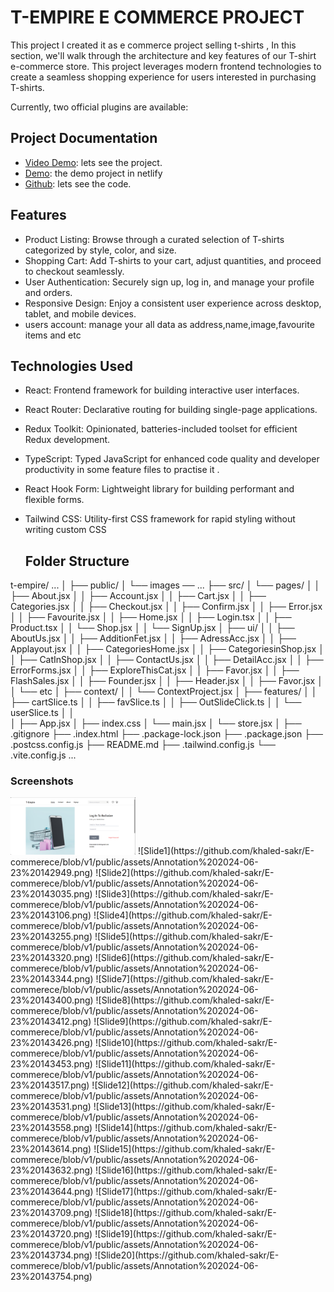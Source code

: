 # T-EMPIRE E COMMERCE PROJECT

This project I created it as e commerce project selling t-shirts , In this section, we'll walk through the architecture and key features of our T-shirt e-commerce store. This project leverages modern frontend technologies to create a seamless shopping experience for users interested in purchasing T-shirts.

Currently, two official plugins are available:

## Project Documentation
- [Video Demo](https://www.loom.com/share/312cb2ce905243aaa0d5041514334a64?sid=1a8e8a4a-23e3-40bd-9d36-695c2643b414): lets see the project.
- [Demo](t-empire.netlify.app): the demo project in netlify 
- [Github]([./E-learning%20Platform%20paper.pdf](https://github.com/khaled-sakr/E-commerece)): lets see the code.

## Features
- Product Listing: Browse through a curated selection of T-shirts categorized by style, color, and size.
- Shopping Cart: Add T-shirts to your cart, adjust quantities, and proceed to checkout seamlessly.
- User Authentication: Securely sign up, log in, and manage your profile and orders.
- Responsive Design: Enjoy a consistent user experience across desktop, tablet, and mobile devices.
- users account: manage your all data as address,name,image,favourite items and etc

## Technologies Used
- React: Frontend framework for building interactive user interfaces.
- React Router: Declarative routing for building single-page applications.
- Redux Toolkit: Opinionated, batteries-included toolset for efficient Redux development.
- TypeScript: Typed JavaScript for enhanced code quality and developer productivity in some feature files to practise it .
- React Hook Form: Lightweight library for building performant and flexible forms.
- Tailwind CSS: Utility-first CSS framework for rapid styling without writing custom CSS

  ## Folder Structure
t-empire/
... │
├── public/
│   └── images ── ...
├── src/
│   └──  pages/
│   │   ├── About.jsx
│   │   ├── Account.jsx
│   │   ├── Cart.jsx
│   │   ├── Categories.jsx
│   │   ├── Checkout.jsx
│   │   ├── Confirm.jsx
│   │   ├── Error.jsx
│   │   ├── Favourite.jsx
│   │   ├── Home.jsx
│   │   ├── Login.tsx
│   │   ├── Product.tsx
│   │   └── Shop.jsx
│   │   └── SignUp.jsx
│   ├── ui/
│   │   ├── AboutUs.jsx
│   │   ├── AdditionFet.jsx
│   │   ├── AdressAcc.jsx
│   │   ├── Applayout.jsx
│   │   ├── CategoriesHome.jsx
│   │   ├── CategoriesinShop.jsx
│   │   ├── CatInShop.jsx
│   │   ├── ContactUs.jsx
│   │   ├── DetailAcc.jsx
│   │   ├── ErrorForms.jsx
│   │   ├── ExploreThisCat.jsx
│   │   ├── Favor.jsx
│   │   ├── FlashSales.jsx
│   │   ├── Founder.jsx
│   │   ├── Header.jsx
│   │   ├── Favor.jsx
│   │   └── etc
│   ├── context/
│   │   └──  ContextProject.jsx
│   ├── features/
│   │   ├── cartSlice.ts
│   │   ├── favSlice.ts
│   │   ├── OutSlideClick.ts
│   │   └── userSlice.ts
│   │     
│   ├── App.jsx
│   ├── index.css
│   └── main.jsx
│   └── store.jsx
│
├── .gitignore
├── .index.html
├── .package-lock.json
├── .package.json
├── .postcss.config.js
├── README.md
├── .tailwind.config.js
└── .vite.config.js ...

### Screenshots
<img src='https://github.com/khaled-sakr/E-commerece/blob/v1/public/assets/Annotation%202024-06-23%20142949.png' width='200' hiegth='300'>
![Slide1](https://github.com/khaled-sakr/E-commerece/blob/v1/public/assets/Annotation%202024-06-23%20142949.png)
![Slide2](https://github.com/khaled-sakr/E-commerece/blob/v1/public/assets/Annotation%202024-06-23%20143035.png)
![Slide3](https://github.com/khaled-sakr/E-commerece/blob/v1/public/assets/Annotation%202024-06-23%20143106.png)
![Slide4](https://github.com/khaled-sakr/E-commerece/blob/v1/public/assets/Annotation%202024-06-23%20143255.png)
![Slide5](https://github.com/khaled-sakr/E-commerece/blob/v1/public/assets/Annotation%202024-06-23%20143320.png)
![Slide6](https://github.com/khaled-sakr/E-commerece/blob/v1/public/assets/Annotation%202024-06-23%20143344.png)
![Slide7](https://github.com/khaled-sakr/E-commerece/blob/v1/public/assets/Annotation%202024-06-23%20143400.png)
![Slide8](https://github.com/khaled-sakr/E-commerece/blob/v1/public/assets/Annotation%202024-06-23%20143412.png)
![Slide9](https://github.com/khaled-sakr/E-commerece/blob/v1/public/assets/Annotation%202024-06-23%20143426.png)
![Slide10](https://github.com/khaled-sakr/E-commerece/blob/v1/public/assets/Annotation%202024-06-23%20143453.png)
![Slide11](https://github.com/khaled-sakr/E-commerece/blob/v1/public/assets/Annotation%202024-06-23%20143517.png)
![Slide12](https://github.com/khaled-sakr/E-commerece/blob/v1/public/assets/Annotation%202024-06-23%20143531.png)
![Slide13](https://github.com/khaled-sakr/E-commerece/blob/v1/public/assets/Annotation%202024-06-23%20143558.png)
![Slide14](https://github.com/khaled-sakr/E-commerece/blob/v1/public/assets/Annotation%202024-06-23%20143614.png)
![Slide15](https://github.com/khaled-sakr/E-commerece/blob/v1/public/assets/Annotation%202024-06-23%20143632.png)
![Slide16](https://github.com/khaled-sakr/E-commerece/blob/v1/public/assets/Annotation%202024-06-23%20143644.png)
![Slide17](https://github.com/khaled-sakr/E-commerece/blob/v1/public/assets/Annotation%202024-06-23%20143709.png)
![Slide18](https://github.com/khaled-sakr/E-commerece/blob/v1/public/assets/Annotation%202024-06-23%20143720.png)
![Slide19](https://github.com/khaled-sakr/E-commerece/blob/v1/public/assets/Annotation%202024-06-23%20143734.png)
![Slide20](https://github.com/khaled-sakr/E-commerece/blob/v1/public/assets/Annotation%202024-06-23%20143754.png)
